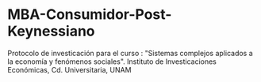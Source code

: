 # MBA-Consumidor-Post-Keynessiano
Protocolo de investicación para el curso : "Sistemas complejos aplicados a la economía y fenómenos sociales".
Instituto de Investicaciones Económicas, Cd. Universitaria, UNAM
